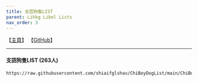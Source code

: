```yaml
---
title: 支囝狗隻LIST
parent: Lihkg Libel Lists
nav_order: 3
---
```

【[主頁](https://lih.kg/ioxQqS)】 【[GitHub](https://github.com/shiaifglshav/ChiBoyDogList)】

---

#### 支囝狗隻LIST (263人)
```
https://raw.githubusercontent.com/shiaifglshav/ChiBoyDogList/main/ChiBoyDogList.json
```
